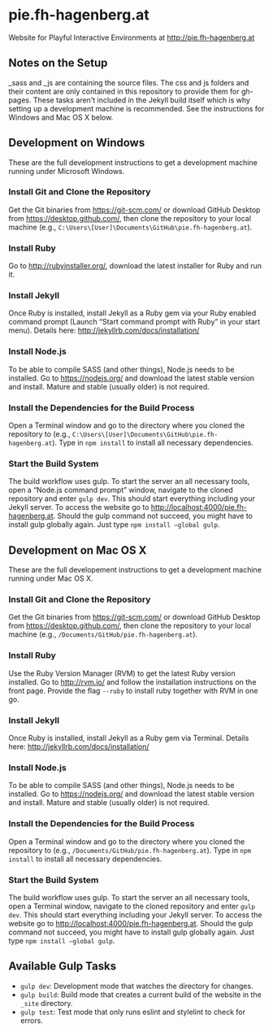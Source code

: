 # pie.fh-hagenberg.at

Website for Playful Interactive Environments at <http://pie.fh-hagenberg.at>

## Notes on the Setup

\_sass and \_js are containing the source files. The css and js folders and their content are only contained in this repository to provide them for gh-pages. These tasks aren't included in the Jekyll build itself which is why setting up a development machine is recommended. See the instructions for Windows and Mac OS X below.

## Development on Windows

These are the full development instructions to get a development machine running under Microsoft Windows.

### Install Git and Clone the Repository

Get the Git binaries from <https://git-scm.com/> or download GitHub Desktop from <https://desktop.github.com/>, then clone the repository to your local machine (e.g., `C:\Users\[User]\Documents\GitHub\pie.fh-hagenberg.at`).

### Install Ruby

Go to <http://rubyinstaller.org/>, download the latest installer for Ruby and run it.

### Install Jekyll

Once Ruby is installed, install Jekyll as a Ruby gem via your Ruby enabled command prompt (Launch “Start command prompt with Ruby” in your start menu). Details here: <http://jekyllrb.com/docs/installation/>

### Install Node.js

To be able to compile SASS (and other things), Node.js needs to be installed. Go to <https://nodejs.org/> and download the latest stable version and install. Mature and stable (usually older) is not required.

### Install the Dependencies for the Build Process

Open a Terminal window and go to the directory where you cloned the repository to (e.g., `C:\Users\[User]\Documents\GitHub\pie.fh-hagenberg.at`). Type in `npm install` to install all necessary dependencies.

### Start the Build System

The build workflow uses gulp. To start the server an all necessary tools, open a “Node.js command prompt” window, navigate to the cloned repository and enter `gulp dev`. This should start everything including your Jekyll server. To access the website go to <http://localhost:4000/pie.fh-hagenberg.at>. 
Should the gulp command not succeed, you might have to install gulp globally again. Just type `npm install –global gulp`.

## Development on Mac OS X

These are the full developement instructions to get a development machine running under Mac OS X.

### Install Git and Clone the Repository

Get the Git binaries from <https://git-scm.com/> or download GitHub Desktop from <https://desktop.github.com/>, then clone the repository to your local machine (e.g., `/Documents/GitHub/pie.fh-hagenberg.at`).

### Install Ruby

Use the Ruby Version Manager (RVM) to get the latest Ruby version installed. Go to <http://rvm.io/> and follow the installation instructions on the front page. Provide the flag `--ruby` to install ruby together with RVM in one go.

### Install Jekyll

Once Ruby is installed, install Jekyll as a Ruby gem via Terminal. Details here: <http://jekyllrb.com/docs/installation/>

### Install Node.js

To be able to compile SASS (and other things), Node.js needs to be installed. Go to <https://nodejs.org/> and download the latest stable version and install. Mature and stable (usually older) is not required.

### Install the Dependencies for the Build Process

Open a Terminal window and go to the directory where you cloned the repository to (e.g., `/Documents/GitHub/pie.fh-hagenberg.at`). Type in `npm install` to install all necessary dependencies.

### Start the Build System

The build workflow uses gulp. To start the server an all necessary tools, open a Terminal window, navigate to the cloned repository and enter `gulp dev`. This should start everything including your Jekyll server. To access the website go to <http://localhost:4000/pie.fh-hagenberg.at>. 
Should the gulp command not succeed, you might have to install gulp globally again. Just type `npm install –global gulp`.

## Available Gulp Tasks

* `gulp dev`: Development mode that watches the directory for changes.
* `gulp build`: Build mode that creates a current build of the website in the `_site` directory.
* `gulp test`: Test mode that only runs eslint and stylelint to check for errors.
